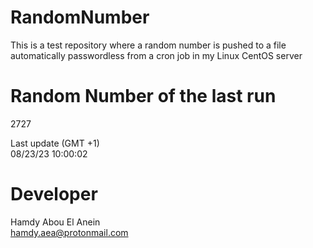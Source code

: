 # RandomNumber    
This is a test repository where a random number is pushed to a file automatically passwordless from a cron job in my Linux CentOS server    
# Random Number of the last run   
2727
      
Last update (GMT +1)    
08/23/23 10:00:02
# Developer    
Hamdy Abou El Anein   
hamdy.aea@protonmail.com
